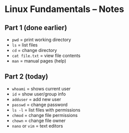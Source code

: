 # Linux Fundamentals – Notes

## Part 1 (done earlier)
- `pwd` = print working directory
- `ls` = list files
- `cd` = change directory
- `cat file.txt` = view file contents
- `man` = manual pages (help)

## Part 2 (today)
- `whoami` = shows current user
- `id` = show user/group info
- `adduser` = add new user
- `passwd` = change password
- `ls -l` = list files with permissions
- `chmod` = change file permissions
- `chown` = change file owner
- `nano` or `vim` = text editors
